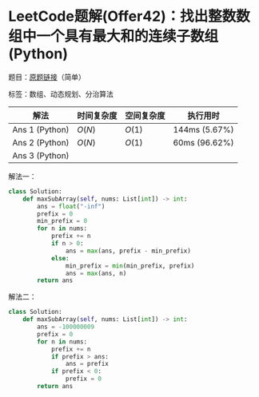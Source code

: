 # LeetCode题解(Offer42)：找出整数数组中一个具有最大和的连续子数组(Python)

题目：[原题链接](https://leetcode-cn.com/problems/lian-xu-zi-shu-zu-de-zui-da-he-lcof/)（简单）

标签：数组、动态规划、分治算法

| 解法           | 时间复杂度 | 空间复杂度 | 执行用时      |
| -------------- | ---------- | ---------- | ------------- |
| Ans 1 (Python) | $O(N)$     | $O(1)$     | 144ms (5.67%) |
| Ans 2 (Python) | $O(N)$     | $O(1)$     | 60ms (96.62%) |
| Ans 3 (Python) |            |            |               |

解法一：

```python
class Solution:
    def maxSubArray(self, nums: List[int]) -> int:
        ans = float("-inf")
        prefix = 0
        min_prefix = 0
        for n in nums:
            prefix += n
            if n > 0:
                ans = max(ans, prefix - min_prefix)
            else:
                min_prefix = min(min_prefix, prefix)
                ans = max(ans, n)
        return ans
```

解法二：

```python
class Solution:
    def maxSubArray(self, nums: List[int]) -> int:
        ans = -100000009
        prefix = 0
        for n in nums:
            prefix += n
            if prefix > ans:
                ans = prefix
            if prefix < 0:
                prefix = 0
        return ans
```